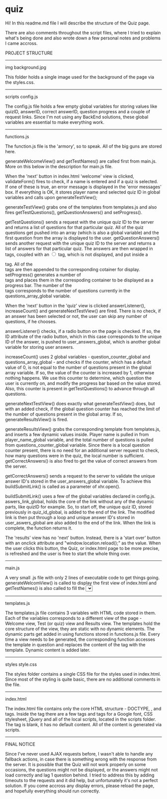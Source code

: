 # quiz

Hi!
In this readme.md file I will describe the structure of the Quiz page.

There are also comments throughout the script files, where I tried to explain what's being done and also wrote down
a few personal notes and problems I came accross.

PROJECT STRUCTURE

----------------------------------------------------------------------------------------------------------------
img
  background.jpg
 
This folder holds a single image used for the background of the page via the styles.css.

----------------------------------------------------------------------------------------------------------------

scripts
  config.js
  
 The config.js file holds a few empty global variables for storing values like quizID, answerID, correct answerID, 
 question progress and a couple of request links. Since I'm not using any BackEnd solutions, these global variables are 
 essential to make everything work.
 
----------------------------------------------------------------------------------------------------------------

  functions.js
  
 The function.js file is the 'armory', so to speak. All of the big guns are stored here.
 
 generateWelcomeView() and getTestNames() are called first from main.js. More on this below in the description for main.js file.
 
 When the 'next' button in index.html 'welcome' view is clicked, validateForm() fires to check, if a name is entered and 
 if a quiz is selected. If one of these is true, an error message is displayed in the 'error messages' box. If everything is 
 OK, it stores player name and selected quiz ID in global variables and calls upon generateTestView();
 
 generateTestView() grabs one of the templates from templates.js and also fires getTestQuestions(), getQuestionAnswers() and 
 setProgress().
 
 getTestQuestions() sends a request with the unique quiz ID to the server and returns a list of questions for that particular quiz. 
 All of the quiz questions get pushed into an array (which is also a global variable) and the first question from the array 
 is displayed to the user.
 getQuestionAnswers() sends another request with the unique quiz ID to the server and returns a list of answers for that particular 
 quiz. The answers are then wrapped in <label> tags, coupled with an <input type="radio"> tag, which is not displayed, and put 
 inside a <div> tag. All of the <div> tags are then appended to the corresponding cotainer for display.
 setProgress() generates a number of <div> tags and places them in the correspoding container to be displayed as a progress bar. 
 The number of the <div> tags corresponds to the number of questions currently in the questions_array_global variable.
  
  When the 'next' button in the 'quiz' view is clicked answerListener(), increaseCount() and generateNextTestView() are fired. There 
  is no check, if an answer has been selected or not, the user can skip any number of questions, if he chooses.
  
  answerListener() checks, if a radio button on the page is checked. If so, the ID attribute of the radio button, which in this 
  case corresponds to the unique ID of the answer, is pushed to user_answers_global, which is another global variable for storing 
  user answers.
  
  increaseCount() uses 2 global variables - question_counter_global and questions_array_global - and checks if the counter, which 
  has a default value of 0, is not equal to the number of questions present in the global array variable. If so, the value of the 
  counter is increased by 1, otherwise nothing happens. We use this counter to determine, which question the user is currently on, 
  and modify the progress bar based on the value stored. Also, this counter is present in getTestQuestions() to advance through 
  all questions.
  
  generateNextTestView() does exactly what generateTestView() does, but with an added check, if the global question counter has 
  reached the limit of the number of questions present in the global array. If so, generateResultsView() is fired.
  
  generateResultsView() grabs the corresponding template from templates.js, and inserts a few dynamic values inside. Player name 
  is pulled in from player_name_global variable, and the total number of questions is pulled from questions_counter_global variable. 
  Since there is a local question counter present, there is no need for an additional server request to check, how many questions 
  were in the quiz, the local number is sufficient. getCorrectAnswers() is also fired to get the value of correct answers from the 
  server.
  
  getCorrectAnswers() sends a request to the server to validate the unique answer ID's stored in the user_answers_global variable. To 
  achieve this buildSubmitLink() is called as a parameter of xhr.open().
  
  buildSubmitLink() uses a few of the global variables declared in config.js. aswers_link_global, holds the core of the link without 
  any of the dynamic parts, like quizID for example. So, to start off, the unique quiz ID, stored previously in quiz_id_global, 
  is added to the end of the link. The modified link is then put through a loop and unique answer ID's stored in user_aswers_global 
  are also added to the end of the link. When the link is complete, the function returns it.
  
  The 'results' view has no 'next' button. Instead, there is a 'start over' button with an onclick attribute and
  "window.location.reload();" as the value. When the user clicks this button, the Quiz, or index.html page to be more precise, 
  is refreshed and the user is free to start the whole thing over.
 
----------------------------------------------------------------------------------------------------------------

  main.js
  
A very small .js file with only 2 lines of executable code to get things going. generateWelcomView() is called to display
the first view of index.html and getTestNames() is also called to fill the <select> tag with a list of available quizzes.
The rest of the flow is carried on from within other functions, for example, the next function in line to be executed
is validateForm(), which checks if a name is entered and if a quiz is selected, and if they are, calls for generateTestView(),
which carries the flow further.
  
----------------------------------------------------------------------------------------------------------------

  templates.js
  
 The templates.js file contains 3 variables with HTML code stored in them. Each of the variables corresponds to a 
 different view of the page - Welcome view, Test (or quiz) view and Results view. The templates hold the core structure
 of the view, they are static with no dynamic elements. The dynamic parts get added in using functions stored in functions.js
 file. Every time a view needs to be generated, the corresponding function accesses the template in question and replaces 
 the content of the <body> tag with the template. Dynamic content is added later.
  
----------------------------------------------------------------------------------------------------------------

styles
  style.css
  
 The styles folder contains a single CSS file for the styles used in index.html. Since most of the styling is quite basic,
 there are no additional comments in the file.
 
----------------------------------------------------------------------------------------------------------------

index.html

The index.html file contains only the core HTML structure - DOCTYPE, <html>, <head> and <body> tags. Inside the <head> tag
there are a few <meta> tags and <link> tags for a Google font, CSS stylesheet, jQuery and all of the local scripts, located in 
the scripts folder. The <body> tag is blank, it has no default content. All of the content is generated via scripts.
  
----------------------------------------------------------------------------------------------------------------

FINAL NOTICE

Since I've never used AJAX requests before, I wasn't able to handle any fallback actions, in case there is something 
wrong with the response from the server. It is possible that the Quiz will not work properly on some occasions, the questions 
might not be displayed, or the answers might not load correctly and lag 1 question behind. I tried to address this by adding 
timeouts to the requests and it did help, but unfortunately it's not a perfect solution. If you come accross any display errors, please reload the page, and hopefully everything should run correctly.
